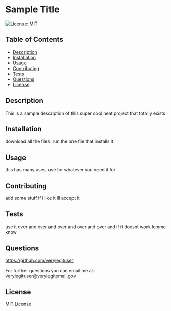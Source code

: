# Sample Title
            
[![License: MIT](https://img.shields.io/badge/License-MIT-yellow.svg)](https://opensource.org/licenses/MIT)

## Table of Contents
* [Description](#description)
* [Installation](#installation)
* [Usage](#usage)
* [Contributing](#contributing)
* [Tests](#tests)
* [Questions](#questions)
* [License](#license)

## Description
This is a sample description of this super cool neat project that totally exists

## Installation
download all the files. run the one file that installs it

## Usage
this has many uses, use for whatever you need it for

## Contributing
add some stuff if i like it ill accept it

## Tests
use it over and over and over and over and over and if it doesnt work lemme know

## Questions
https://github.com/verylegituser

For further questions you can email me at : verylegituser@verylegitemail.gov

## License
MIT License


